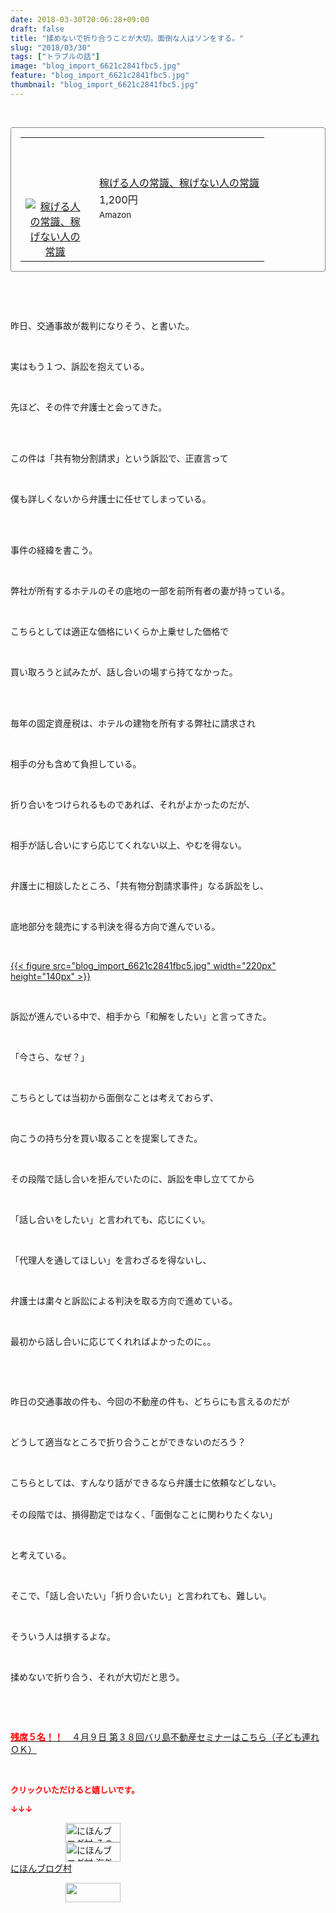 ```yaml
---
date: 2018-03-30T20:06:28+09:00
draft: false
title: "揉めないで折り合うことが大切。面倒な人はソンをする。"
slug: "2018/03/30"
tags: ["トラブルの話"]
image: "blog_import_6621c2841fbc5.jpg"
feature: "blog_import_6621c2841fbc5.jpg"
thumbnail: "blog_import_6621c2841fbc5.jpg"
---
```

<p> </p><div contenteditable="false" style="padding: 15px; border-radius: 4px; border: 1px dotted currentColor; border-image: none;"><table border="0" cellpadding="0" cellspacing="0" style="margin: 0px; table-layout: fixed;" width="100%">	<tbody width="100%">		<tr>			<td aligin="center" style="vertical-align: middle;" width="95"><span style="text-align: center; display: block;"><a href="affiliate.do?affiliateId=37079589" alt0="BlogAffiliate" target="_blank" rel="nofollow"><img alt="稼げる人の常識、稼げない人の常識" border="0" data-img="affiliate" src="data:image/svg+xml;charset=utf-8,%3Csvg%20xmlns%3D%22http%3A%2F%2Fwww.w3.org%2F2000%2Fsvg%22%20title%3D%22Placeholder%20for%20Images%22%20role%3D%22presentation%22%20viewBox%3D%220%200%201%201%22%20%2F%3E" style="margin: 0px; vertical-align: middle; max-width: 95px;" data-src="https://images-fe.ssl-images-amazon.com/images/I/51Ft8zEBpkL._SL160_.jpg"/><noscript><img alt="稼げる人の常識、稼げない人の常識" border="0" data-img="affiliate" src="https://images-fe.ssl-images-amazon.com/images/I/51Ft8zEBpkL._SL160_.jpg" style="margin: 0px; vertical-align: middle; max-width: 95px;"></noscript></a></span></td>			<td style="line-height: 1.5; padding-left: 15px; vertical-align: middle;"><a href="affiliate.do?affiliateId=37079589" alt0="BlogAffiliate" target="_blank" rel="nofollow">稼げる人の常識、稼げない人の常識</a>			<div style="padding: 3px 0px;">1,200円</div>			<div style="font-size: 0.83em;">Amazon</div></td>		</tr>	</tbody></table></div><p> </p><p> </p><p>昨日、交通事故が裁判になりそう、と書いた。</p><p> </p><p>実はもう１つ、訴訟を抱えている。</p><p> </p><p>先ほど、その件で弁護士と会ってきた。</p><p> </p><p><br/>この件は「共有物分割請求」という訴訟で、正直言って</p><p> </p><p>僕も詳しくないから弁護士に任せてしまっている。</p><p> </p><p><br/>事件の経緯を書こう。</p><p> </p><p>弊社が所有するホテルのその底地の一部を前所有者の妻が持っている。</p><p> </p><p>こちらとしては適正な価格にいくらか上乗せした価格で</p><p> </p><p>買い取ろうと試みたが、話し合いの場すら持てなかった。</p><p> </p><p><br/>毎年の固定資産税は、ホテルの建物を所有する弊社に請求され</p><p> </p><p>相手の分も含めて負担している。</p><p> </p><p>折り合いをつけられるものであれば、それがよかったのだが、</p><p> </p><p>相手が話し合いにすら応じてくれない以上、やむを得ない。</p><p> </p><p>弁護士に相談したところ、「共有物分割請求事件」なる訴訟をし、</p><p> </p><p>底地部分を競売にする判決を得る方向で進んでいる。</p><p> </p><p><a href="blog_import_6621c2841fbc5.jpg">{{< figure src="blog_import_6621c2841fbc5.jpg" width="220px" height="140px" >}}</a></p><p> </p><p>訴訟が進んでいる中で、相手から「和解をしたい」と言ってきた。</p><p> </p><p>「今さら、なぜ？」</p><p> </p><p>こちらとしては当初から面倒なことは考えておらず、</p><p> </p><p>向こうの持ち分を買い取ることを提案してきた。</p><p> </p><p>その段階で話し合いを拒んでいたのに、訴訟を申し立ててから</p><p> </p><p>「話し合いをしたい」と言われても、応じにくい。</p><p> </p><p>「代理人を通してほしい」を言わざるを得ないし、</p><p> </p><p>弁護士は粛々と訴訟による判決を取る方向で進めている。</p><p> </p><p>最初から話し合いに応じてくれればよかったのに。。</p><p> </p><p> </p><p>昨日の交通事故の件も、今回の不動産の件も、どちらにも言えるのだが</p><p> </p><p>どうして適当なところで折り合うことができないのだろう？</p><p> </p><p>こちらとしては、すんなり話ができるなら弁護士に依頼などしない。</p><p><br/>その段階では、損得勘定ではなく、「面倒なことに関わりたくない」</p><p> </p><p>と考えている。</p><p> </p><p>そこで、「話し合いたい」「折り合いたい」と言われても、難しい。</p><p> </p><p>そういう人は損するよな。</p><p> </p><p>揉めないで折り合う、それが大切だと思う。</p><p> </p><p> </p><p><span style="text-decoration: underline;"><a href="iin.co.jp" target="_blank"><span style="font-weight: bold;"><span style="color: rgb(255, 0, 0);">残席５名！！　</span></span>４月９日 第３８回バリ島不動産セミナーはこちら（子ども連れＯＫ）</a></span></p><p> </p><p><font color="#ff0000" size="2"><strong>クリックいただけると嬉しいです。</strong></font></p><p><font color="#ff0000" size="2"><strong>↓↓↓</strong></font></p><p><a href="ranking.html?p_cid=01260127" id="&amp;blogmura_banner" target="_blank"><img alt="にほんブログ村 その他生活ブログ 不動産投資へ" border="0" height="31" src="data:image/svg+xml;charset=utf-8,%3Csvg%20xmlns%3D%22http%3A%2F%2Fwww.w3.org%2F2000%2Fsvg%22%20title%3D%22Placeholder%20for%20Images%22%20role%3D%22presentation%22%20viewBox%3D%220%200%2088%2031%22%20%2F%3E" width="88" data-src="https://img-proxy.blog-video.jp/images?url=http%3A%2F%2Flife.blogmura.com%2Fhudousantoushi%2Fimg%2Fhudousantoushi88_31.gif" style="aspect-ratio: auto 88 / 31;"/><noscript><img alt="にほんブログ村 その他生活ブログ 不動産投資へ" border="0" height="31" src="https://img-proxy.blog-video.jp/images?url=http%3A%2F%2Flife.blogmura.com%2Fhudousantoushi%2Fimg%2Fhudousantoushi88_31.gif" width="88"></noscript></a><br/><a href="ranking.html?p_cid=01260127" target="_blank"><img alt="にほんブログ村 海外生活ブログ バリ島情報へ" border="0" height="31" src="data:image/svg+xml;charset=utf-8,%3Csvg%20xmlns%3D%22http%3A%2F%2Fwww.w3.org%2F2000%2Fsvg%22%20title%3D%22Placeholder%20for%20Images%22%20role%3D%22presentation%22%20viewBox%3D%220%200%2088%2031%22%20%2F%3E" width="88" data-src="https://img-proxy.blog-video.jp/images?url=http%3A%2F%2Foverseas.blogmura.com%2Fbali%2Fimg%2Fbali88_31.gif" style="aspect-ratio: auto 88 / 31;"/><noscript><img alt="にほんブログ村 海外生活ブログ バリ島情報へ" border="0" height="31" src="https://img-proxy.blog-video.jp/images?url=http%3A%2F%2Foverseas.blogmura.com%2Fbali%2Fimg%2Fbali88_31.gif" width="88"></noscript></a><br/><a href="ranking.html?p_cid=01260127" target="_blank">にほんブログ村</a></p><p><a href="link.php?1804582" title="人気ブログランキングへ"><img border="0" height="31" src="data:image/svg+xml;charset=utf-8,%3Csvg%20xmlns%3D%22http%3A%2F%2Fwww.w3.org%2F2000%2Fsvg%22%20title%3D%22Placeholder%20for%20Images%22%20role%3D%22presentation%22%20viewBox%3D%220%200%2088%2031%22%20%2F%3E" width="88" data-src="https://blog.with2.net/img/banner/banner_22.gif" style="aspect-ratio: auto 88 / 31;"/><noscript><img border="0" height="31" src="https://blog.with2.net/img/banner/banner_22.gif" width="88"></noscript></a></p><p> </p>

